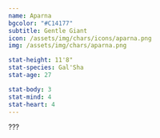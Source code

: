 ```yaml
---
name: Aparna
bgcolor: "#C14177"
subtitle: Gentle Giant
icon: /assets/img/chars/icons/aparna.png
img: /assets/img/chars/aparna.png

stat-height: 11'8"
stat-species: Gal'Sha
stat-age: 27

stat-body: 3
stat-mind: 4
stat-heart: 4
---
```

???